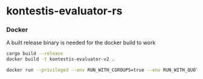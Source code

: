 # kontestis-evaluator-rs

### Docker
A built release binary is needed for the docker build to work
```sh
cargo build --release
docker build -t kontestis-evaluator-v2 .
```

```sh
docker run --privileged --env RUN_WITH_CGROUPS=true --env RUN_WITH_QUOTAS=false --add-host=host.docker.internal:host-gateway --env REDIS_URL=redis://host.docker.internal:6379 kontestis-evaluator-v2:latest
```
